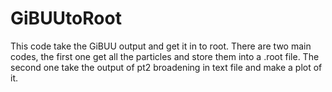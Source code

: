 # GiBUUtoRoot

This code take the GiBUU output and get it in to root.
There are two main codes, the first one get all the particles and store them into a .root file. The second one take the output of pt2 broadening in text file and make a plot of it.
